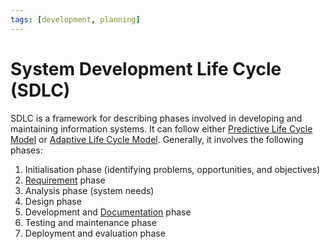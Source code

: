 ```yaml
---
tags: [development, planning]
---
```


# System Development Life Cycle (SDLC)

SDLC is a framework for describing phases involved in developing and maintaining
information systems. It can follow either [Predictive Life Cycle Model](202303251031.md)
or [Adaptive Life Cycle Model](202303251036.md). Generally, it involves the
following phases:
1. Initialisation phase (identifying problems, opportunities, and objectives)
2. [Requirement](202303251303.md) phase
3. Analysis phase (system needs)
4. Design phase
5. Development and [Documentation](202202241058.md) phase
6. Testing and maintenance phase
7. Deployment and evaluation phase
